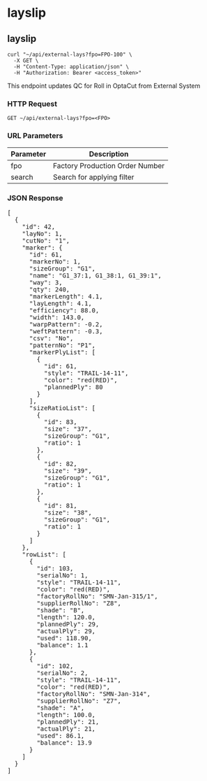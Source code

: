 # layslip

## layslip

```shell
curl "~/api/external-lays?fpo=FPO-100" \
  -X GET \
  -H "Content-Type: application/json" \
  -H "Authorization: Bearer <access_token>"
```

This endpoint updates QC for Roll in OptaCut from External System

### HTTP Request

`GET ~/api/external-lays?fpo=<FPO>`

### URL Parameters

| Parameter | Description                     |
|-----------|---------------------------------|
| fpo       | Factory Production Order Number |
| search    | Search for applying filter      |

### JSON Response

<pre class="center-column">
[
  {
    "id": 42,
    "layNo": 1,
    "cutNo": "1",
    "marker": {
      "id": 61,
      "markerNo": 1,
      "sizeGroup": "G1",
      "name": "G1_37:1, G1_38:1, G1_39:1",
      "way": 3,
      "qty": 240,
      "markerLength": 4.1,
      "layLength": 4.1,
      "efficiency": 88.0,
      "width": 143.0,
      "warpPattern": -0.2,
      "weftPattern": -0.3,
      "csv": "No",
      "patternNo": "P1",
      "markerPlyList": [
        {
          "id": 61,
          "style": "TRAIL-14-11",
          "color": "red(RED)",
          "plannedPly": 80
        }
      ],
      "sizeRatioList": [
        {
          "id": 83,
          "size": "37",
          "sizeGroup": "G1",
          "ratio": 1
        },
        {
          "id": 82,
          "size": "39",
          "sizeGroup": "G1",
          "ratio": 1
        },
        {
          "id": 81,
          "size": "38",
          "sizeGroup": "G1",
          "ratio": 1
        }
      ]
    },
    "rowList": [
      {
        "id": 103,
        "serialNo": 1,
        "style": "TRAIL-14-11",
        "color": "red(RED)",
        "factoryRollNo": "SMN-Jan-315/1",
        "supplierRollNo": "Z8",
        "shade": "B",
        "length": 120.0,
        "plannedPly": 29,
        "actualPly": 29,
        "used": 118.90,
        "balance": 1.1
      },
      {
        "id": 102,
        "serialNo": 2,
        "style": "TRAIL-14-11",
        "color": "red(RED)",
        "factoryRollNo": "SMN-Jan-314",
        "supplierRollNo": "Z7",
        "shade": "A",
        "length": 100.0,
        "plannedPly": 21,
        "actualPly": 21,
        "used": 86.1,
        "balance": 13.9
      }
    ]
  }
]
</pre>
